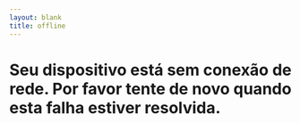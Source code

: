 ```yaml
---
layout: blank
title: offline
---
```


# Seu dispositivo está sem conexão de rede. Por favor tente de novo quando esta falha estiver resolvida.